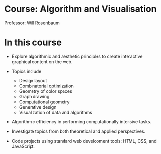 # Course: Algorithm and Visualisation

Professor: Will Rosenbaum

# In this course
 - Explore algorithmic and aesthetic principles to create interactive graphical content on the web.

 - Topics include 
   - Design layout
   - Combinatorial optimization
   - Geometry of color spaces
   - Graph drawing
   - Computational geometry
   - Generative design
   - Visualization of data and algorithms 

 - Algorithmic efficiency in performing computationally intensive tasks. 
 - Investigate topics from both theoretical and applied perspectives. 
 - Code projects using standard web development tools: HTML, CSS, and JavaScript.